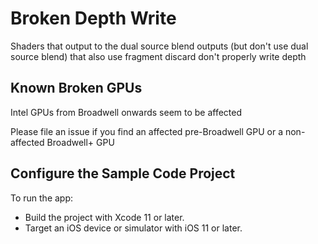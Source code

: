 # Broken Depth Write

Shaders that output to the dual source blend outputs (but don't use dual source blend) that also use fragment discard don't properly write depth

## Known Broken GPUs

Intel GPUs from Broadwell onwards seem to be affected

Please file an issue if you find an affected pre-Broadwell GPU or a non-affected Broadwell+ GPU

## Configure the Sample Code Project

To run the app:
* Build the project with Xcode 11 or later.
* Target an iOS device or simulator with iOS 11 or later.
